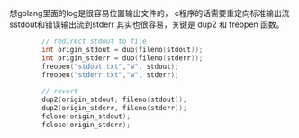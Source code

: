 想golang里面的log是很容易位置输出文件的， c程序的话需要重定向标准输出流sstdout和错误输出流到stderr
其实也很容易，关键是 dup2 和 freopen 函数。

```c
        // redirect stdout to file
        int origin_stdout = dup(fileno(stdout));
        int origin_stderr = dup(fileno(stderr));
        freopen("stdout.txt","w", stdout);
        freopen("stderr.txt","w", stderr);
        
        // revert
        dup2(origin_stdout, fileno(stdout));
        dup2(origin_stderr, fileno(stderr));
        fclose(origin_stdout);
        fclose(origin_stderr);
        
```

